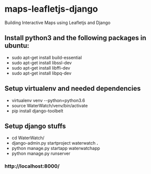 # maps-leafletjs-django
Building Interactive Maps using Leafletjs and Django


<h2>Install python3 and the following packages in ubuntu:</h2>
<ul>
<li>sudo apt-get install build-essential </li>
<li>sudo apt-get install libssl-dev  </li>
<li>sudo apt-get install libffi-dev </li>
<li>sudo apt-get install libpq-dev</li>
</ul>


<h2>Setup virtualenv and needed dependencies</h2>
<ul>
<li>virtualenv venv --python=python3.6</li>
<li>source WaterWatch/venv/bin/activate</li>
<li>pip install django-toolbelt</li>
</ul>

<h2>Setup django stuffs</h2>
<ul>
<li>cd WaterWatch/</li>
<li>django-admin.py startproject waterwatch <b>.</b></li>
<li>python manage.py startapp waterwatchapp</li>
<li>python manage.py runserver</li>
</ul>

<h3>http://localhost:8000/</h3>


